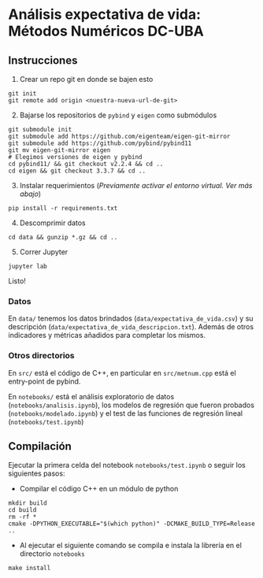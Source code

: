 # Análisis expectativa de vida: Métodos Numéricos DC-UBA

## Instrucciones

1. Crear un repo git en donde se bajen esto

```
git init
git remote add origin <nuestra-nueva-url-de-git>
```

2. Bajarse los repositorios de `pybind` y `eigen` como submódulos

```
git submodule init
git submodule add https://github.com/eigenteam/eigen-git-mirror
git submodule add https://github.com/pybind/pybind11
git mv eigen-git-mirror eigen
# Elegimos versiones de eigen y pybind
cd pybind11/ && git checkout v2.2.4 && cd ..
cd eigen && git checkout 3.3.7 && cd ..
```

3. Instalar requerimientos (*Previamente activar el entorno virtual. Ver  más abajo*)

```
pip install -r requirements.txt
```

4. Descomprimir datos

```
cd data && gunzip *.gz && cd ..
```

5. Correr Jupyter

```
jupyter lab
```

Listo!

### Datos

En `data/` tenemos los datos brindados (`data/expectativa_de_vida.csv`) y su descripción (`data/expectativa_de_vida_descripcion.txt`). Además de otros indicadores y métricas añadidos para completar los mismos.  

### Otros directorios

En `src/` está el código de C++, en particular en `src/metnum.cpp` está el entry-point de pybind.

En `notebooks/` está el análisis exploratorio de datos (`notebooks/analisis.ipynb`), los modelos de regresión que fueron probados 
(`notebooks/modelado.ipynb`) y el test de las funciones de regresión lineal (`notebooks/test.ipynb`)


## Compilación
Ejecutar la primera celda del notebook `notebooks/test.ipynb` o seguir los siguientes pasos:

- Compilar el código C++ en un módulo de python
```
mkdir build
cd build
rm -rf *
cmake -DPYTHON_EXECUTABLE="$(which python)" -DCMAKE_BUILD_TYPE=Release ..
```
- Al ejecutar el siguiente comando se compila e instala la librería en el directorio `notebooks`
```
make install
```
